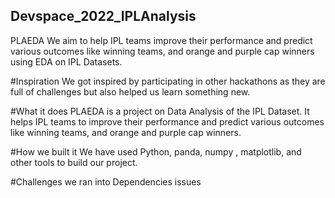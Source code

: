 ## Devspace_2022_IPLAnalysis
PLAEDA
We aim to help IPL teams improve their performance and predict various outcomes like winning teams, and orange and purple cap winners using EDA on IPL Datasets.

#Inspiration
We got inspired by participating in other hackathons as they are full of challenges but also helped us learn something new.

#What it does
PLAEDA is a project on Data Analysis of the IPL Dataset. It helps IPL teams to improve their performance and predict various outcomes like winning teams, and orange and purple cap winners.

#How we built it
We have used Python, panda, numpy , matplotlib, and other tools to build our project.

#Challenges we ran into
Dependencies issues
